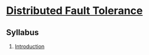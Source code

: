 # [Distributed Fault Tolerance](https://fenix.ciencias.ulisboa.pt/degrees/engenharia-informatica-564500436615277/disciplina-curricular/846155801952558)

## Syllabus
1. [Introduction](./1-introduction.md)